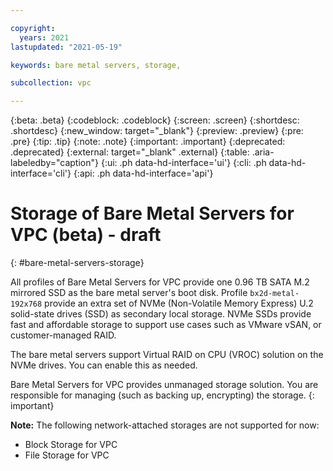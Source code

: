 ```yaml
---

copyright:
  years: 2021
lastupdated: "2021-05-19"

keywords: bare metal servers, storage, 

subcollection: vpc

---
```


{:beta: .beta}
{:codeblock: .codeblock}
{:screen: .screen}
{:shortdesc: .shortdesc}
{:new_window: target="_blank"}
{:preview: .preview}
{:pre: .pre}
{:tip: .tip}
{:note: .note}
{:important: .important}
{:deprecated: .deprecated}
{:external: target="_blank" .external}
{:table: .aria-labeledby="caption"}
{:ui: .ph data-hd-interface='ui'}
{:cli: .ph data-hd-interface='cli'}
{:api: .ph data-hd-interface='api'}

# Storage of Bare Metal Servers for VPC (beta) - draft
{: #bare-metal-servers-storage}

All profiles of Bare Metal Servers for VPC provide one 0.96 TB SATA M.2 mirrored SSD as the bare metal server's boot disk. Profile `bx2d-metal-192x768` provide an extra set of NVMe (Non-Volatile Memory Express) U.2 solid-state drives (SSD) as secondary local storage. NVMe SSDs provide fast and affordable storage to support use cases such as VMware vSAN, or customer-managed RAID. 

<!--The total size of the NVMe SSD set varies depending on the profile you select. The NVMe drives are empty by default.-->

The bare metal servers support Virtual RAID on CPU (VROC) solution on the NVMe drives. You can enable this as needed.

Bare Metal Servers for VPC provides unmanaged storage solution. You are responsible for managing (such as backing up, encrypting) the storage.
{: important}

**Note:** The following network-attached storages are not supported for now:

  * Block Storage for VPC
  * File Storage for VPC
  
